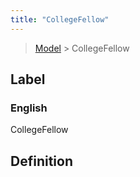 ```yaml
---
title: "CollegeFellow"
---
```


> [Model](./../) > CollegeFellow

## Label

### English
CollegeFellow


## Definition



    
